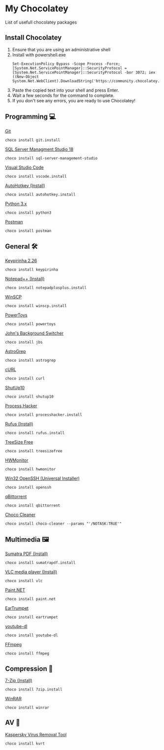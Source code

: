 # My Chocolatey
List of usefull chocolatey packages

## Install Chocolatey
1. Ensure that you are using an administrative shell
2. Install with powershell.exe
    ```
    Set-ExecutionPolicy Bypass -Scope Process -Force; [System.Net.ServicePointManager]::SecurityProtocol = [System.Net.ServicePointManager]::SecurityProtocol -bor 3072; iex ((New-Object System.Net.WebClient).DownloadString('https://community.chocolatey.org/install.ps1'))
    ```
3. Paste the copied text into your shell and press Enter.
4. Wait a few seconds for the command to complete.
5. If you don't see any errors, you are ready to use Chocolatey!


## Programming :computer:
[Git](https://community.chocolatey.org/packages/git.install)
```
choco install git.install
```

[SQL Server Managment Studio 18](https://community.chocolatey.org/packages/sql-server-management-studio)
```
choco install sql-server-management-studio
```

[Visual Studio Code](https://community.chocolatey.org/packages/vscode.install)
```
choco install vscode.install
```

[AutoHotkey (Install)](https://community.chocolatey.org/packages/autohotkey.install)
```
choco install autohotkey.install
```

[Python 3.x](https://community.chocolatey.org/packages/python3/)
```
choco install python3
```

[Postman](https://community.chocolatey.org/packages/postman)
```
choco install postman
```

## General :hammer_and_wrench:
[Keypirinha 2.26](https://community.chocolatey.org/packages/keypirinha)
```
choco install keypirinha
```

[Notepad++ (Install)](https://community.chocolatey.org/packages/notepadplusplus.install)
```
choco install notepadplusplus.install
```

[WinSCP](https://community.chocolatey.org/packages/winscp.install)
```
choco install winscp.install
```

[PowerToys](https://community.chocolatey.org/packages/powertoys)
```
choco install powertoys
```

[John's Background Switcher](https://community.chocolatey.org/packages/jbs)
```
choco install jbs
```

[AstroGrep](https://community.chocolatey.org/packages/AstroGrep)
```
choco install astrogrep
```

[cURL](https://community.chocolatey.org/packages/curl)
```
choco install curl
```

[ShutUp10](https://community.chocolatey.org/packages/shutup10)
```
choco install shutup10
```

[Process Hacker](https://community.chocolatey.org/packages/processhacker)
```
choco install processhacker.install
```

[Rufus (Install)](https://community.chocolatey.org/packages/rufus.install)
```
choco install rufus.install
```

[TreeSize Free](https://community.chocolatey.org/packages/treesizefree)
```
choco install treesizefree
```

[HWMonitor](https://community.chocolatey.org/packages/hwmonitor)
```
choco install hwmonitor
```

[Win32 OpenSSH (Universal Installer)](https://community.chocolatey.org/packages/openssh)
```
choco install openssh
```

[qBittorrent](https://community.chocolatey.org/packages/qbittorrent)
```
choco install qbittorrent
```

[Choco Cleaner](https://community.chocolatey.org/packages/choco-cleaner)
```
choco install choco-cleaner --params "'/NOTASK:TRUE'"
```

## Multimedia :framed_picture:
[Sumatra PDF (Install)](https://community.chocolatey.org/packages/sumatrapdf.install)
```
choco install sumatrapdf.install
```

[VLC media player (Install)](https://community.chocolatey.org/packages/vlc)
```
choco install vlc
```

[Paint.NET](https://community.chocolatey.org/packages/paint.net)
```
choco install paint.net
```

[EarTrumpet](https://community.chocolatey.org/packages/eartrumpet)
```
choco install eartrumpet
```

[youtube-dl](https://community.chocolatey.org/packages/youtube-dl)
```
choco install youtube-dl
```

[FFmpeg](https://community.chocolatey.org/packages/ffmpeg)
```
choco install ffmpeg
```

## Compression :floppy_disk:
[7-Zip (Install)](https://community.chocolatey.org/packages/7zip.install)
```
choco install 7zip.install
```

[WinRAR](https://community.chocolatey.org/packages/winrar)
```
choco install winrar
```

## AV :syringe:
[Kaspersky Virus Removal Tool](https://community.chocolatey.org/packages/kvrt)
```
choco install kvrt
```